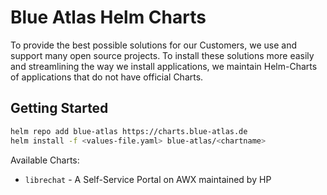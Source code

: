 # Blue Atlas Helm Charts
To provide the best possible solutions for our Customers, we use and support many open source projects.
To install these solutions more easily and streamlining the way we install applications, we maintain Helm-Charts of applications that do not have official Charts. 

## Getting Started

```sh
helm repo add blue-atlas https://charts.blue-atlas.de
helm install -f <values-file.yaml> blue-atlas/<chartname>
```
Available Charts:
- `librechat` - A Self-Service Portal on AWX maintained by HP